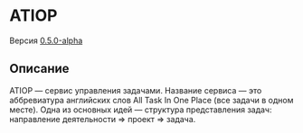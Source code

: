 # ATIOP
Версия [0.5.0-alpha](https://github.com/mccrush/atiop/releases)

## Описание
ATIOP — сервис управления задачами. Название сервиса — это аббревиатура английских слов All Task In One Place (все задачи в одном месте). Одна из основных идей — структура представления задач: направление деятельности ⇒ проект ⇒ задача.
